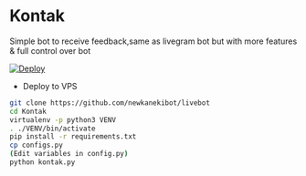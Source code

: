 # Kontak
Simple bot to receive feedback,same as livegram bot but with more features &amp; full control over bot

<a href="https://heroku.com/deploy?template=https://github.com/newkanekibot/livebot">
  <img src="https://www.herokucdn.com/deploy/button.svg" alt="Deploy">
</a>


- Deploy to VPS
```bash
git clone https://github.com/newkanekibot/livebot
cd Kontak
virtualenv -p python3 VENV
. ./VENV/bin/activate
pip install -r requirements.txt
cp configs.py
(Edit variables in config.py)
python kontak.py
```
